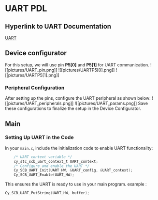 # UART PDL

## Hyperlink to UART Documentation
[UART](https://infineon.github.io/psoc6pdl/pdl_api_reference_manual/html/group__group__scb__uart.html)
## Device configurator
For this setup, we will use pin **P5[0]** and **P5[1]** for UART communication.
![[pictures/UART_pin.png]]
![[pictures/UARTP5[0].png]] 
![[pictures/UARTP5[1].png]]
### Peripheral Configuration

After setting up the pins, configure the UART peripheral as shown below:
![[pictures/UART_peripherals.png]]
![[pictures/UART_params.png]]
Save these configurations to finalize the setup in the Device Configurator.
## Main

### Setting Up UART in the Code

In your `main.c`, include the initialization code to enable UART functionality:
```c
	/* UART context variable */
	cy_stc_scb_uart_context_t UART_context;
	/* Configure and enable the UART */
	Cy_SCB_UART_Init(UART_HW, &UART_config, &UART_context);
	Cy_SCB_UART_Enable(UART_HW);

```


This ensures the UART is ready to use in your main program.
example : 

```c
Cy_SCB_UART_PutString(UART_HW, buffer);
```